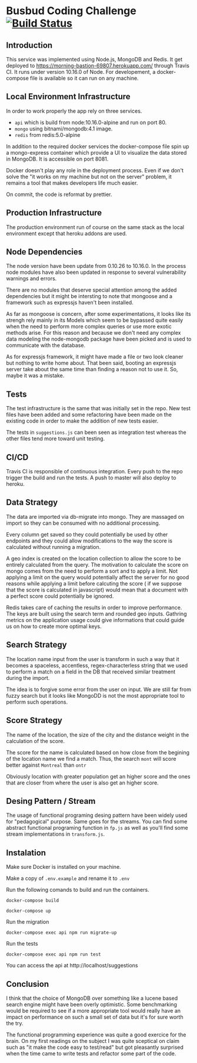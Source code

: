 # Busbud Coding Challenge [![Build Status](https://travis-ci.org/bendamqui/coding-challenge-backend-c.svg?branch=master)](https://travis-ci.org/bendamqui/coding-challenge-backend-c)



## Introduction

This service was implemented using Node.js, MongoDB and Redis. It get deployed to https://morning-bastion-69807.herokuapp.com/ through Travis CI. It runs under version 10.16.0 of Node. For developement, a docker-compose file is available so it can run on any machine.

## Local Environment Infrastructure

In order to work properly the app rely on three services. 

* `api` which is build from node:10.16.0-alpine and run on port 80.
* `mongo` using bitnami/mongodb:4.1 image.
* `redis` from redis:5.0-alpine

In addition to the required docker services the docker-compose file spin
up a mongo-express container which provide a UI to visualize the data stored in MongoDB. It is accessible on port 8081.

Docker doesn't play any role in the deployment process. Even if we don't solve the "it works on my machine but not on the server" problem, it remains a tool that makes developers life much easier.

On commit, the code is reformat by prettier.

## Production Infrastructure

The production environment run of course on the same stack as the local environment except that
heroku addons are used.

## Node Dependencies

The node version have been update from 0.10.26 to 10.16.0. In the process node modules have also been updated in response to several vulnerability warnings and errors.

There are no modules that deserve special attention among the added dependencies but it might be intersting to note that mongoose and a framework such as expressjs haven't been installed. 

As far as mongoose is concern, after some experimentations, it looks like its strengh rely mainly in its Models which seem to be bypassed quite easily when the need to perform more complex queries or use more exotic methods arise. For this reason and because we don't need any complex data modeling the node-mongodb package have been picked and is used to communicate with the database.

As for expressjs framework, it might have made a file or two look cleaner but nothing to write home about. That been said, booting an expressjs server take about the same time than finding a reason not to use it. So, maybe it was a mistake.


## Tests

The test infrastructure is the same that was initially set in the repo. New test files have been added and some refactoring have been made on the existing code in order to make the addition of new tests easier.

The tests in `suggestions.js` can been seen as integration test whereas the other files tend more 
toward unit testing.

## CI/CD

Travis CI is responsible of continuous integration. Every push to the repo trigger the build and run the tests. A push to master will also deploy to heroku.

## Data Strategy

The data are imported via db-migrate into mongo. They are massaged on import so they can be consumed with no additional processing. 

Every column get saved so they could potentially be used by other endpoints and they could allow  modifications to the way the score is calculated without running a migration.

A geo index is created on the location collection to allow the score to be entirely calculated from
the query. The motivation to calculate the score on mongo comes from the need to perform a sort and to apply a limit. Not applying a limit on the query would potentially affect the server for no good reasons while applying a limit before calcuting the score ( if we suppose that the score is calculated in javascript) would mean that a document with a perfect score could potentially be ignored.

Redis takes care of caching the results in order to improve performance. The keys are built using the search term and rounded geo inputs. Gathring metrics on the application usage could give informations
that could guide us on how to create more optimal keys.

## Search Strategy

The location name input from the user is transform in such a way that it becomes a spaceless, accentless, regex-characterless string that we used to perform a match on a field in the DB that received similar treatment during the import. 

The idea is to forgive some error from the user on input. We are still far from fuzzy search but it looks like MongoDD is not the most appropriate tool to perform such operations.

## Score Strategy

The name of the location, the size of the city and the distance weight in the calculation of the score. 

The score for the name is calculated based on how close from the begining of the location name we find a match. Thus, the search
`mont` will score better against `Montreal` than `ontr`

Obviously location with greater population get an higher score and the ones that are closer from where
the user is also get an higher score.


## Desing Pattern / Stream

The usage of functional programing desing pattern have been widely used for "pedagogical" purpose. Same goes for the streams. You can find some abstract functional programing function in `fp.js` as well as you'll find some stream implementations in `transform.js`. 

## Instalation
 
 Make sure Docker is installed on your machine.

Make a copy of `.env.example` and rename it to `.env`

Run the following comands to build and run the containers.

```docker-compose build```

```docker-compose up```

Run the migration

```docker-compose exec api npm run migrate-up```

Run the tests

```docker-compose exec api npm run test```

You can access the api at http://localhost/suggestions

## Conclusion 

I think that the choice of MongoDB over something like a lucene based search engine might have been overly optimistic. Some benchmarking
would be required to see if a more appropriate tool would really have an impact on performance on such a small set of data but it's for sure 
worth the try.

The functional programming experience was quite a good exercice for the brain. On my first readings on the subject I was quite sceptical
on claim such as "it make the code easy to test/read" but got pleasantly surprised when the time came to write tests and refactor some part of 
the code.











